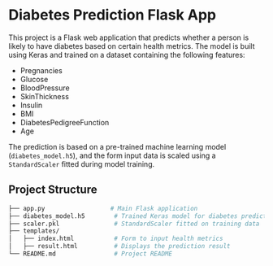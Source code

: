 # Diabetes Prediction Flask App

This project is a Flask web application that predicts whether a person is likely to have diabetes based on certain health metrics. The model is built using Keras and trained on a dataset containing the following features:
- Pregnancies
- Glucose
- BloodPressure
- SkinThickness
- Insulin
- BMI
- DiabetesPedigreeFunction
- Age

The prediction is based on a pre-trained machine learning model (`diabetes_model.h5`), and the form input data is scaled using a `StandardScaler` fitted during model training.

## Project Structure
```bash
├── app.py                  # Main Flask application
├── diabetes_model.h5        # Trained Keras model for diabetes prediction
├── scaler.pkl               # StandardScaler fitted on training data
├── templates/
│   ├── index.html           # Form to input health metrics
│   ├── result.html          # Displays the prediction result
└── README.md                # Project README
